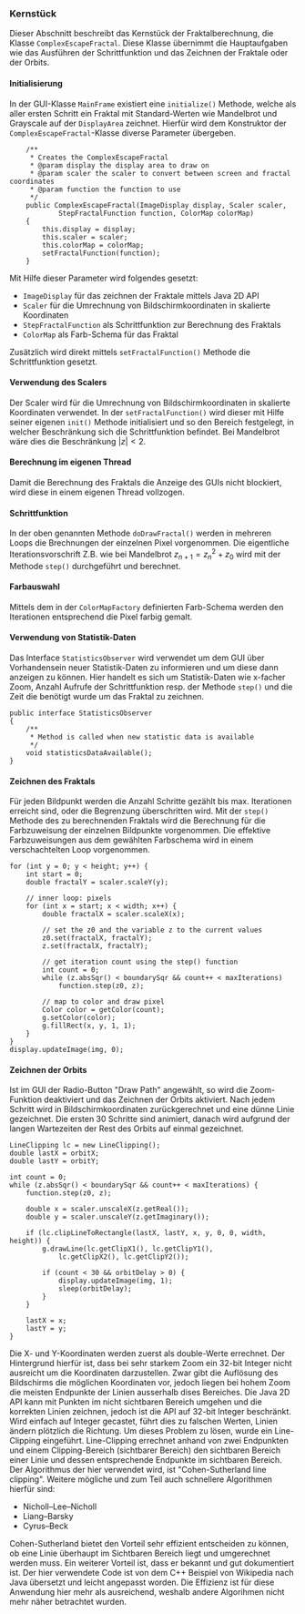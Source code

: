 ### Kernstück ###

Dieser Abschnitt beschreibt das Kernstück der Fraktalberechnung, die Klasse
`ComplexEscapeFractal`. Diese Klasse übernimmt die Hauptaufgaben wie 
das Ausführen der Schrittfunktion und das Zeichnen der Fraktale oder der Orbits.


#### Initialisierung ####

In der GUI-Klasse `MainFrame` existiert eine `initialize()` Methode, welche als aller 
ersten Schritt ein Fraktal mit Standard-Werten wie Mandelbrot und Grayscale auf der 
`DisplayArea` zeichnet. Hierfür wird dem Konstruktor der `ComplexEscapeFractal`-Klasse 
diverse Parameter übergeben.

~~~~~~~~ {.Java}
	/**
	 * Creates the ComplexEscapeFractal
	 * @param display the display area to draw on
	 * @param scaler the scaler to convert between screen and fractal coordinates
	 * @param function the function to use
	 */
	public ComplexEscapeFractal(ImageDisplay display, Scaler scaler,
			StepFractalFunction function, ColorMap colorMap)
	{
		this.display = display;
		this.scaler = scaler;
		this.colorMap = colorMap;
		setFractalFunction(function);
	}
~~~~~~~~

Mit Hilfe dieser Parameter wird folgendes gesetzt:

* `ImageDisplay` für das zeichnen der Fraktale mittels Java 2D API
* `Scaler` für die Umrechnung von Bildschirmkoordinaten in skalierte 
  Koordinaten
* `StepFractalFunction` als Schrittfunktion zur Berechnung des Fraktals
* `ColorMap` als Farb-Schema für das Fraktal

Zusätzlich wird direkt mittels `setFractalFunction()` Methode die Schrittfunktion gesetzt.


#### Verwendung des Scalers ####

Der Scaler wird für die Umrechnung von Bildschirmkoordinaten in skalierte Koordinaten 
verwendet. In der `setFractalFunction()` wird dieser mit Hilfe seiner eigenen `init()` 
Methode initialisiert und so den Bereich festgelegt, in welcher Beschränkung sich die 
Schrittfunktion befindet. Bei Mandelbrot wäre dies die Beschränkung $|z| < 2$.


#### Berechnung im eigenen Thread ####

Damit die Berechnung des Fraktals die Anzeige des GUIs nicht blockiert, wird diese in 
einem eigenen Thread vollzogen.


#### Schrittfunktion ####

In der oben genannten Methode `doDrawFractal()` werden in mehreren Loops die Brechnungen 
der einzelnen Pixel vorgenommen. Die eigentliche Iterationsvorschrift Z.B. wie bei 
Mandelbrot $z_{n+1} = z_n^2 + z_0$ wird mit der Methode `step()` durchgeführt und berechnet.


#### Farbauswahl ####

Mittels dem in der `ColorMapFactory` definierten Farb-Schema werden den Iterationen 
entsprechend die Pixel farbig gemalt.


#### Verwendung von Statistik-Daten ####

Das Interface `StatisticsObserver` wird verwendet um dem GUI über Vorhandensein neuer 
Statistik-Daten zu informieren und um diese dann anzeigen zu können. Hier handelt es 
sich um Statistik-Daten wie x-facher Zoom, Anzahl Aufrufe der Schrittfunktion resp. 
der Methode `step()` und die Zeit die benötigt wurde um das Fraktal zu zeichnen.

~~~~~~~~ {.Java}
public interface StatisticsObserver
{
	/**
	 * Method is called when new statistic data is available
	 */
	void statisticsDataAvailable();
}
~~~~~~~~


#### Zeichnen des Fraktals ####

Für jeden Bildpunkt werden die Anzahl Schritte gezählt bis max. Iterationen erreicht sind, 
oder die Begrenzung überschritten wird. Mit der `step()` Methode des zu berechnenden 
Fraktals wird die Berechnung für die Farbzuweisung der einzelnen Bildpunkte vorgenommen. 
Die effektive Farbzuweisungen aus dem gewählten Farbschema wird in einem verschachtelten Loop 
vorgenommen.

~~~~~~~~ {.Java}
for (int y = 0; y < height; y++) {
	int start = 0;
	double fractalY = scaler.scaleY(y);

	// inner loop: pixels
	for (int x = start; x < width; x++) {
		double fractalX = scaler.scaleX(x);

		// set the z0 and the variable z to the current values
		z0.set(fractalX, fractalY);
		z.set(fractalX, fractalY);

		// get iteration count using the step() function
		int count = 0;
		while (z.absSqr() < boundarySqr && count++ < maxIterations)
			function.step(z0, z);

		// map to color and draw pixel
		Color color = getColor(count);
		g.setColor(color);
		g.fillRect(x, y, 1, 1);
	}
}
display.updateImage(img, 0);
~~~~~~~~


#### Zeichnen der Orbits ####

Ist im GUI der Radio-Button "Draw Path" angewählt, so wird die Zoom-Funktion 
deaktiviert und das Zeichnen der Orbits aktiviert. Nach jedem Schritt 
wird in Bildschirmkoordinaten zurückgerechnet und eine dünne Linie gezeichnet. 
Die ersten 30 Schritte sind animiert, danach wird aufgrund der langen Wartezeiten 
der Rest des Orbits auf einmal gezeichnet.

~~~~~~~~ {.Java}
LineClipping lc = new LineClipping();
double lastX = orbitX;
double lastY = orbitY;

int count = 0;
while (z.absSqr() < boundarySqr && count++ < maxIterations) {
	function.step(z0, z);

	double x = scaler.unscaleX(z.getReal());
	double y = scaler.unscaleY(z.getImaginary());

	if (lc.clipLineToRectangle(lastX, lastY, x, y, 0, 0, width, height)) {
		g.drawLine(lc.getClipX1(), lc.getClipY1(),
			lc.getClipX2(), lc.getClipY2());

		if (count < 30 && orbitDelay > 0) {
			display.updateImage(img, 1);
			sleep(orbitDelay);
		}
	}

	lastX = x;
	lastY = y;
}
~~~~~~~~

Die X- und Y-Koordinaten werden zuerst als double-Werte errechnet.  Der
Hintergrund hierfür ist, dass bei sehr starkem Zoom ein 32-bit Integer nicht
ausreicht um die Koordinaten darzustellen. Zwar gibt die Auflösung des
Bildschirms die möglichen Koordinaten vor, jedoch liegen bei hohem Zoom die
meisten Endpunkte der Linien ausserhalb dises Bereiches. Die Java 2D API kann
mit Punkten im nicht sichtbaren Bereich umgehen und die korrekten Linien
zeichnen, jedoch ist die API auf 32-bit Integer beschränkt. Wird einfach auf
Integer gecastet, führt dies zu falschen Werten, Linien ändern plötzlich die
Richtung. Um dieses Problem zu lösen, wurde ein Line-Clipping eingeführt.
Line-Clipping errechnet anhand von zwei Endpunkten und einem Clipping-Bereich
(sichtbarer Bereich) den sichtbaren Bereich einer Linie und dessen entsprechende
Endpunkte im sichtbaren Bereich. Der Algorithmus der hier verwendet wird, ist
"Cohen-Sutherland line clipping".  Weitere mögliche und zum Teil auch schnellere
Algorithmen hierfür sind:

* Nicholl–Lee–Nicholl
* Liang–Barsky
* Cyrus–Beck

Cohen-Sutherland bietet den Vorteil sehr effizient entscheiden zu können, ob
eine Linie überhaupt im Sichtbaren Bereich liegt und umgerechnet werden muss.
Ein weiterer Vorteil ist, dass er bekannt und gut dokumentiert ist. Der hier
verwendete Code ist von dem C++ Beispiel von Wikipedia nach Java übersetzt und
leicht angepasst worden. Die Effizienz ist für diese Anwendung hier mehr als
ausreichend, weshalb andere Algorihmen nicht mehr näher betrachtet wurden.


